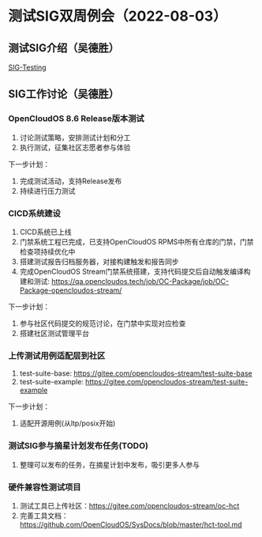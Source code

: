 # 测试SIG双周例会（2022-08-03）
## 测试SIG介绍（吴德胜）
[SIG-Testing](https://github.com/OpenCloudOS/SIG-Testing#readme)

## SIG工作讨论（吴德胜）
### OpenCloudOS 8.6 Release版本测试
1. 讨论测试策略，安排测试计划和分工
2. 执行测试，征集社区志愿者参与体验

下一步计划：
1. 完成测试活动，支持Release发布
2. 持续进行压力测试


### CICD系统建设
1. CICD系统已上线
2. 门禁系统工程已完成，已支持OpenCloudOS RPMS中所有仓库的门禁，门禁检查项持续优化中
3. 搭建测试报告归档服务器，对接构建触发和报告同步
4. 完成OpenCloudOS Stream门禁系统搭建，支持代码提交后自动触发编译构建和测试: https://qa.opencloudos.tech/job/OC-Package/job/OC-Package-opencloudos-stream/

下一步计划：
1. 参与社区代码提交的规范讨论，在门禁中实现对应检查
2. 搭建社区测试管理平台


### 上传测试用例适配层到社区
1. test-suite-base: https://gitee.com/opencloudos-stream/test-suite-base
2. test-suite-example: https://gitee.com/opencloudos-stream/test-suite-example

下一步计划：
1. 适配开源用例(从ltp/posix开始)

### 测试SIG参与摘星计划发布任务(TODO)
1. 整理可以发布的任务，在摘星计划中发布，吸引更多人参与


### 硬件兼容性测试项目
1. 测试工具已上传社区：https://gitee.com/opencloudos-stream/oc-hct
2. 完善工具文档：https://github.com/OpenCloudOS/SysDocs/blob/master/hct-tool.md

